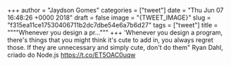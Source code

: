 
+++
author = "Jaydson Gomes"
categories = ["tweet"]
date = "Thu Jun 07 16:48:26 +0000 2018"
draft = false
image = "{TWEET_IMAGE}"
slug = "f315ea11ce17530406711b2dc7dbe54e6a7b6d27"
tags = ["tweet"]
title = """"Whenever you design a pr..."""
+++
'Whenever you design a program, there's things that you might think it's cute to add in, you always regret those.
If they are unnecessary and simply cute, don't do them" Ryan Dahl, criado do Node.js
https://t.co/ET5OAC0uqw

